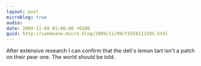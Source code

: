 ```yaml
---
layout: post
microblog: true
audio: 
date: 2009-11-09 01:00:00 +0100
guid: http://samdeane.micro.blog/2009/11/09/t5556113285.html
---
```

After extensive research I can confirm that the deli's lemon tart isn't a patch on their pear one. The world should be told.
